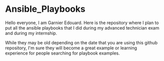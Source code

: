 # Ansible_Playbooks

Hello everyone, I am Garnier Edouard. Here is the repository where I plan to put all the ansible playbooks that I did during my advanced technician exam and during my internship.

While they may be old depending on the date that you are using this github repository, I'm sure they will become a great example or learning experience for people searching for playbook examples.
